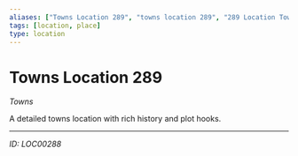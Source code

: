 ```yaml
---
aliases: ["Towns Location 289", "towns location 289", "289 Location Towns"]
tags: [location, place]
type: location
---
```


# Towns Location 289

*Towns*

A detailed towns location with rich history and plot hooks.

---
*ID: LOC00288*